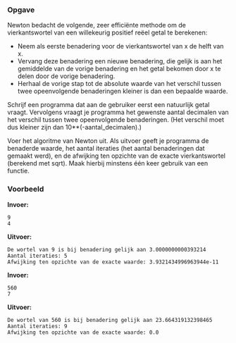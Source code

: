 ### Opgave

Newton bedacht de volgende, zeer efficiënte methode om de vierkantswortel
van een willekeurig positief reëel getal te berekenen:
* Neem als eerste benadering voor de vierkantswortel van x de helft van x.
* Vervang deze benadering een nieuwe benadering, die gelijk is aan het gemiddelde
van de vorige benadering en het getal bekomen door x te delen door de vorige
benadering.
* Herhaal de vorige stap tot de absolute waarde van het verschil tussen twee opeenvolgende benaderingen kleiner is dan een bepaalde waarde.

Schrijf een programma dat aan de gebruiker eerst een natuurlijk getal vraagt. Vervolgens vraagt je programma het gewenste aantal decimalen van het verschil tussen twee opeenvolgende benaderingen. (Het verschil moet dus kleiner zijn dan 10**(-aantal_decimalen).)

Voer het algoritme van Newton uit. Als uitvoer geeft je programma de benaderde waarde, het aantal iteraties (het aantal benaderingen dat gemaakt werd), en de afwijking ten opzichte van de exacte vierkantswortel (berekend met sqrt). Maak hierbij minstens één keer gebruik van een functie.

### Voorbeeld

**Invoer:**

    9
    4

**Uitvoer:**

    De wortel van 9 is bij benadering gelijk aan 3.0000000000393214
    Aantal iteraties: 5
    Afwijking ten opzichte van de exacte waarde: 3.9321434996963944e-11

**Invoer:**

    560
    7

**Uitvoer:**

    De wortel van 560 is bij benadering gelijk aan 23.664319132398465
    Aantal iteraties: 9
    Afwijking ten opzichte van de exacte waarde: 0.0
